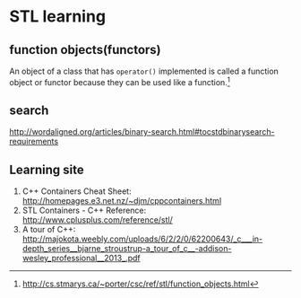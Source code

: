 # STL learning

## function objects(functors)

An object of a class that has `operator()` implemented is called a function
object or functor because they can be used like a function.[^1]


[^1]: http://cs.stmarys.ca/~porter/csc/ref/stl/function_objects.html


## search

http://wordaligned.org/articles/binary-search.html#tocstdbinarysearch-requirements

## Learning site

1. C++ Containers Cheat Sheet: http://homepages.e3.net.nz/~djm/cppcontainers.html
2. STL Containers - C++ Reference: http://www.cplusplus.com/reference/stl/
3. A tour of C++: http://majokota.weebly.com/uploads/6/2/2/0/62200643/_c___in-depth_series__bjarne_stroustrup-a_tour_of_c__-addison-wesley_professional__2013_.pdf
